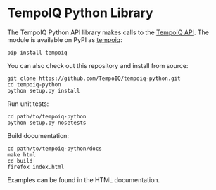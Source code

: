 # TempoIQ Python Library

The TempoIQ Python API library makes calls to the [TempoIQ API](https://tempoiq.com/). The module is available on PyPI as [tempoiq](https://pypi.python.org/pypi/tempoiq/):

    pip install tempoiq

You can also check out this repository and install from source:

    git clone https://github.com/TempoIQ/tempoiq-python.git
    cd tempoiq-python
    python setup.py install


Run unit tests:

    cd path/to/tempoiq-python
    python setup.py nosetests


Build documentation:

    cd path/to/tempoiq-python/docs
    make html
    cd build
    firefox index.html

Examples can be found in the HTML documentation.
